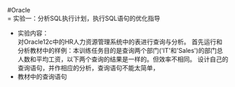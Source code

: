 #Oracle<br>
=  实验一：分析SQL执行计划，执行SQL语句的优化指导<br>
-  实验内容：<br>
对Oracle12c中的HR人力资源管理系统中的表进行查询与分析。
首先运行和分析教材中的样例：本训练任务目的是查询两个部门('IT'和'Sales')的部门总人数和平均工资，以下两个查询的结果是一样的。但效率不相同。
设计自己的查询语句，并作相应的分析，查询语句不能太简单，<br>
- 教材中的查询语句
